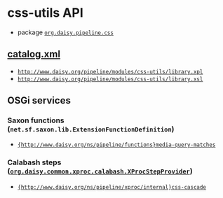 # css-utils API

- package <a href="java/org/daisy/pipeline/css/" class="apidoc"><code>org.daisy.pipeline.css</code></a>

## <a href="resources/META-INF/catalog.xml" class="source">catalog.xml</a>

- <a href="resources/xml/library.xpl" class="apidoc">`http://www.daisy.org/pipeline/modules/css-utils/library.xpl`</a>
- <a href="resources/xml/library.xsl" class="apidoc">`http://www.daisy.org/pipeline/modules/css-utils/library.xsl`</a>

## OSGi services

### Saxon functions (`net.sf.saxon.lib.ExtensionFunctionDefinition`)

- [`{http://www.daisy.org/ns/pipeline/functions}media-query-matches`](java/org/daisy/pipeline/css/saxon/impl/MediaQueryMatchesDefinition.java)

### Calabash steps ([`org.daisy.common.xproc.calabash.XProcStepProvider`](http://daisy.github.io/pipeline/api/org/daisy/common/xproc/calabash/XProcStepProvider.html))

- [`{http://www.daisy.org/ns/pipeline/xproc/internal}css-cascade`](java/org/daisy/pipeline/css/calabash/impl/CssCascadeStep.java)

